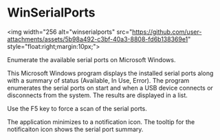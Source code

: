 # WinSerialPorts

<img width="256 alt="winserialports" src="https://github.com/user-attachments/assets/5b98a492-c3bf-40a3-8808-fd6b138369e1" style="float:right;margin:10px;">

Enumerate the available serial ports on Microsoft Windows.

This Microsoft Windows program displays the installed serial ports along with a summary of status (Available, In Use, Error). The program enumerates the serial ports on start and when a USB device connects or disconnects from the system.  The results are displayed in a list.

Use the F5 key to force a scan of the serial ports.

The application minimizes to a notification icon.  The tooltip for the notificaiton icon shows the serial port summary.
